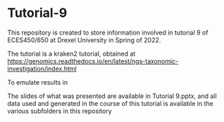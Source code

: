 # Tutorial-9
This repository is created to store information involved in tutorial 9 of ECES450/650 at Drexel University in Spring of 2022.

The tutorial is a kraken2 tutorial, obtained at https://genomics.readthedocs.io/en/latest/ngs-taxonomic-investigation/index.html

To emulate results in 

The slides of what was presented are available in Tutorial 9.pptx, and all data used and generated in the course of this tutorial 
is available in the various subfolders in this repository
